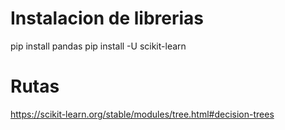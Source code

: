 # Instalacion de librerias 
pip install pandas
pip install -U scikit-learn

# Rutas
https://scikit-learn.org/stable/modules/tree.html#decision-trees